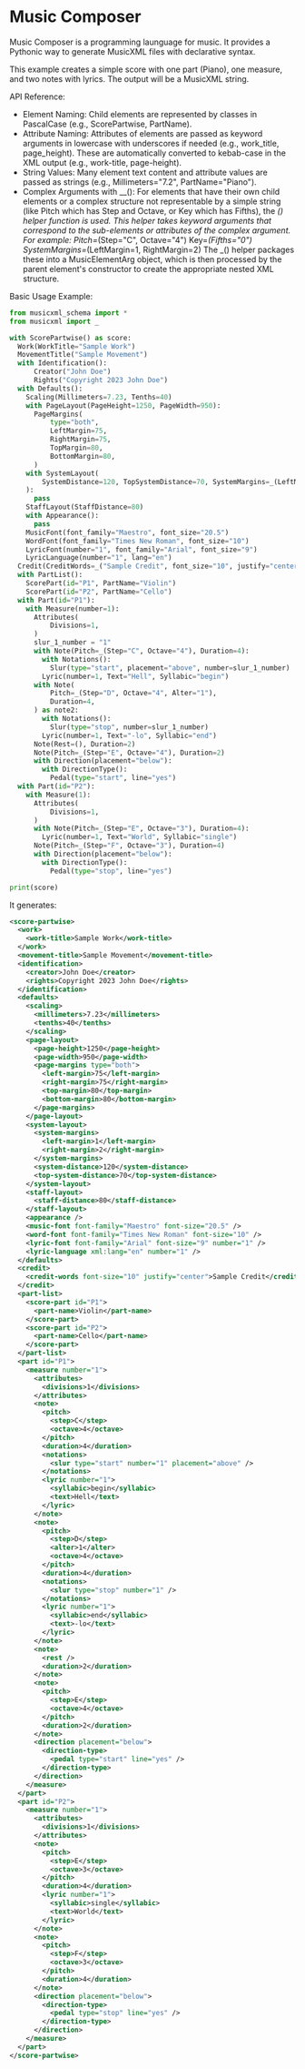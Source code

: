# Music Composer

Music Composer is a programming launguage for music. It provides a Pythonic way to generate MusicXML files with declarative syntax. 


This example creates a simple score with one part (Piano), one measure, and two notes with lyrics. The output will be a MusicXML string.

API Reference:

* Element Naming: Child elements are represented by classes in PascalCase (e.g., ScorePartwise, PartName).
* Attribute Naming: Attributes of elements are passed as keyword arguments in lowercase with underscores if needed (e.g., work_title, page_height). These are automatically converted to kebab-case in the XML output (e.g., work-title, page-height).
* String Values: Many element text content and attribute values are passed as strings (e.g., Millimeters="7.2", PartName="Piano").
* Complex Arguments with __(): For elements that have their own child elements or a complex structure not representable by a simple string (like Pitch which has Step and Octave, or Key which has Fifths), the _() helper function is used. This helper takes keyword arguments that correspond to the sub-elements or attributes of the complex argument. For example: Pitch=_(Step="C", Octave="4") Key=_(Fifths="0") SystemMargins=_(LeftMargin=1, RightMargin=2) The _() helper packages these into a MusicElementArg object, which is then processed by the parent element's constructor to create the appropriate nested XML structure.


Basic Usage Example:

```python
from musicxml_schema import *
from musicxml import _

with ScorePartwise() as score:
  Work(WorkTitle="Sample Work")
  MovementTitle("Sample Movement")
  with Identification():
      Creator("John Doe")
      Rights("Copyright 2023 John Doe")
  with Defaults():
    Scaling(Millimeters=7.23, Tenths=40)
    with PageLayout(PageHeight=1250, PageWidth=950):
      PageMargins(
          type="both",
          LeftMargin=75,
          RightMargin=75,
          TopMargin=80,
          BottomMargin=80,
      )
    with SystemLayout(
        SystemDistance=120, TopSystemDistance=70, SystemMargins=_(LeftMargin=1, RightMargin=2)
    ):
      pass
    StaffLayout(StaffDistance=80)
    with Appearance():
      pass
    MusicFont(font_family="Maestro", font_size="20.5")
    WordFont(font_family="Times New Roman", font_size="10")
    LyricFont(number="1", font_family="Arial", font_size="9")
    LyricLanguage(number="1", lang="en")
  Credit(CreditWords=_("Sample Credit", font_size="10", justify="center"))
  with PartList():
    ScorePart(id="P1", PartName="Violin")
    ScorePart(id="P2", PartName="Cello")
  with Part(id="P1"):
    with Measure(number=1):
      Attributes(
          Divisions=1,
      )
      slur_1_number = "1"
      with Note(Pitch=_(Step="C", Octave="4"), Duration=4):
        with Notations():
          Slur(type="start", placement="above", number=slur_1_number)
        Lyric(number=1, Text="Hell", Syllabic="begin")
      with Note(
          Pitch=_(Step="D", Octave="4", Alter="1"),
          Duration=4,
      ) as note2:
        with Notations():
          Slur(type="stop", number=slur_1_number)
        Lyric(number=1, Text="-lo", Syllabic="end")
      Note(Rest=(), Duration=2)
      Note(Pitch=_(Step="E", Octave="4"), Duration=2)
      with Direction(placement="below"):
        with DirectionType():
          Pedal(type="start", line="yes")
  with Part(id="P2"):
    with Measure(1):
      Attributes(
          Divisions=1,
      )
      with Note(Pitch=_(Step="E", Octave="3"), Duration=4):
        Lyric(number=1, Text="World", Syllabic="single")
      Note(Pitch=_(Step="F", Octave="3"), Duration=4)
      with Direction(placement="below"):
        with DirectionType():
          Pedal(type="stop", line="yes")

print(score)

```

It generates:

```xml
<score-partwise>
  <work>
    <work-title>Sample Work</work-title>
  </work>
  <movement-title>Sample Movement</movement-title>
  <identification>
    <creator>John Doe</creator>
    <rights>Copyright 2023 John Doe</rights>
  </identification>
  <defaults>
    <scaling>
      <millimeters>7.23</millimeters>
      <tenths>40</tenths>
    </scaling>
    <page-layout>
      <page-height>1250</page-height>
      <page-width>950</page-width>
      <page-margins type="both">
        <left-margin>75</left-margin>
        <right-margin>75</right-margin>
        <top-margin>80</top-margin>
        <bottom-margin>80</bottom-margin>
      </page-margins>
    </page-layout>
    <system-layout>
      <system-margins>
        <left-margin>1</left-margin>
        <right-margin>2</right-margin>
      </system-margins>
      <system-distance>120</system-distance>
      <top-system-distance>70</top-system-distance>
    </system-layout>
    <staff-layout>
      <staff-distance>80</staff-distance>
    </staff-layout>
    <appearance />
    <music-font font-family="Maestro" font-size="20.5" />
    <word-font font-family="Times New Roman" font-size="10" />
    <lyric-font font-family="Arial" font-size="9" number="1" />
    <lyric-language xml:lang="en" number="1" />
  </defaults>
  <credit>
    <credit-words font-size="10" justify="center">Sample Credit</credit-words>
  </credit>
  <part-list>
    <score-part id="P1">
      <part-name>Violin</part-name>
    </score-part>
    <score-part id="P2">
      <part-name>Cello</part-name>
    </score-part>
  </part-list>
  <part id="P1">
    <measure number="1">
      <attributes>
        <divisions>1</divisions>
      </attributes>
      <note>
        <pitch>
          <step>C</step>
          <octave>4</octave>
        </pitch>
        <duration>4</duration>
        <notations>
          <slur type="start" number="1" placement="above" />
        </notations>
        <lyric number="1">
          <syllabic>begin</syllabic>
          <text>Hell</text>
        </lyric>
      </note>
      <note>
        <pitch>
          <step>D</step>
          <alter>1</alter>
          <octave>4</octave>
        </pitch>
        <duration>4</duration>
        <notations>
          <slur type="stop" number="1" />
        </notations>
        <lyric number="1">
          <syllabic>end</syllabic>
          <text>-lo</text>
        </lyric>
      </note>
      <note>
        <rest />
        <duration>2</duration>
      </note>
      <note>
        <pitch>
          <step>E</step>
          <octave>4</octave>
        </pitch>
        <duration>2</duration>
      </note>
      <direction placement="below">
        <direction-type>
          <pedal type="start" line="yes" />
        </direction-type>
      </direction>
    </measure>
  </part>
  <part id="P2">
    <measure number="1">
      <attributes>
        <divisions>1</divisions>
      </attributes>
      <note>
        <pitch>
          <step>E</step>
          <octave>3</octave>
        </pitch>
        <duration>4</duration>
        <lyric number="1">
          <syllabic>single</syllabic>
          <text>World</text>
        </lyric>
      </note>
      <note>
        <pitch>
          <step>F</step>
          <octave>3</octave>
        </pitch>
        <duration>4</duration>
      </note>
      <direction placement="below">
        <direction-type>
          <pedal type="stop" line="yes" />
        </direction-type>
      </direction>
    </measure>
  </part>
</score-partwise>
```
